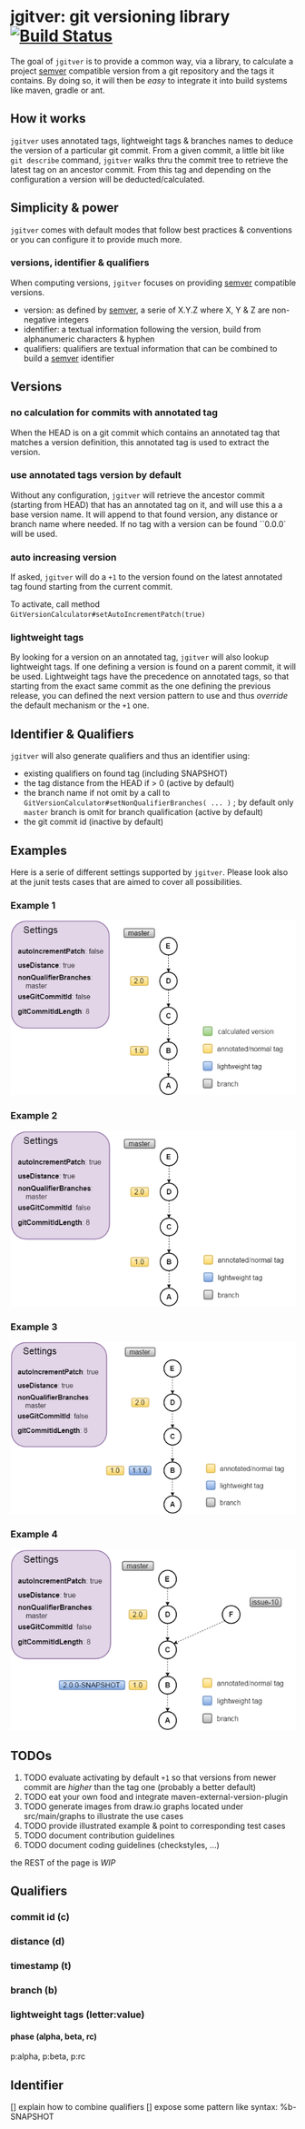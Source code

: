 # jgitver: git versioning library [![Build Status](https://travis-ci.org/jgitver/jgitver.svg)](https://travis-ci.org/jgitver/jgitver)

The goal of `jgitver` is to provide a common way, via a library, to calculate a project [semver](http://semver.org) compatible version from a git repository and the tags it contains.
By doing so, it will then be _easy_ to integrate it into build systems like maven, gradle or ant.

## How it works

`jgitver` uses annotated tags, lightweight tags & branches names to deduce the version of a particular git commit. 
From a given commit, a little bit like `git describe` command, `jgitver` walks thru the commit tree to retrieve the latest tag on an ancestor commit. From this tag and depending on the configuration a version will be deducted/calculated.

## Simplicity & power

`jgitver` comes with default modes that follow best practices & conventions or you can configure it to provide much more.

### versions, identifier & qualifiers

When computing versions, `jgitver` focuses on providing [semver](http://semver.org) compatible versions.

- version: as defined by [semver](http://semver.org), a serie of X.Y.Z where X, Y & Z are non-negative integers
- identifier: a textual information following the version, build from alphanumeric characters & hyphen
- qualifiers: qualifiers are textual information that can be combined to build a [semver](http://semver.org) identifier 

## Versions

### no calculation for commits with annotated tag

When the HEAD is on a git commit which contains an annotated tag that matches a version definition, this annotated tag is used to extract the version.

### use annotated tags version by default

Without any configuration, `jgitver` will retrieve the ancestor commit (starting from HEAD) that has an annotated tag on it, and will use this a a base version name.
It will append to that found version, any distance or branch name where needed.
If no tag with a version can be found ``0.0.0` will be used.     

### auto increasing version

If asked, `jgitver` will do a `+1` to the version found on the latest annotated tag found starting from the current commit.

To activate, call method `GitVersionCalculator#setAutoIncrementPatch(true)`

### lightweight tags

By looking for a version on an annotated tag, `jgitver` will also lookup lightweight tags. If one defining a version is found on a parent commit, it will be used.
Lightweight tags have the precedence on annotated tags, so that starting from the exact same commit as the one defining the previous release, you can defined the next version pattern to use and thus _override_ the default mechanism or the `+1` one.

## Identifier & Qualifiers

`jgitver` will also generate qualifiers and thus an identifier using:

- existing qualifiers on found tag (including SNAPSHOT)
- the tag distance from the HEAD if > 0 (active by default)
- the branch name if not omit by a call to `GitVersionCalculator#setNonQualifierBranches( ... )` ; by default only `master` branch is omit for branch qualification (active by default)
- the git commit id (inactive by default)

## Examples

Here is a serie of different settings supported by `jgitver`. Please look also at the junit tests cases that are aimed to cover all possibilities. 

### Example 1

![Example 1](src/doc/images/s1_linear_with_only_annotated_tags.gif?raw=true "Example 1")

### Example 2

![Example 2](src/doc/images/s1_linear_with_only_annotated_tags_autoIncrement.gif?raw=true "Example 2")

### Example 3

![Example 3](src/doc/images/s2_linear_with_both_tags_autoIncrement.gif?raw=true "Example 3")

### Example 4

![Example 4](src/doc/images/s7_linear_with_SNAPSHOT_tags_and_branch.gif?raw=true "Example 4")


## TODOs

1. TODO evaluate activating by default `+1` so that versions from newer commit are _higher_ than the tag one (probably a better default) 
1. TODO eat your own food and integrate maven-external-version-plugin
1. TODO generate images from draw.io graphs located under src/main/graphs to illustrate the use cases
1. TODO provide illustrated example & point to corresponding test cases
1. TODO document contribution guidelines
1. TODO document coding guidelines (checkstyles, ...)

the REST of the page is _WIP_

## Qualifiers

### commit id (c)

### distance (d)

### timestamp (t)

### branch (b)

### lightweight tags (letter:value)

#### phase (alpha, beta, rc)

p:alpha, p:beta, p:rc

## Identifier

[] explain how to combine qualifiers
[] expose some pattern like syntax: %b-SNAPSHOT



